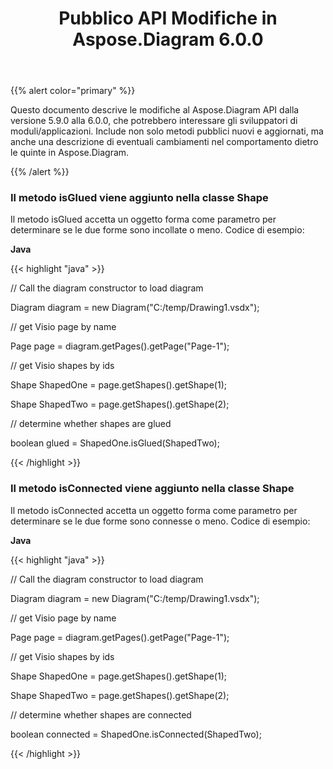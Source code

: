 ﻿---
title: Pubblico API Modifiche in Aspose.Diagram 6.0.0
type: docs
weight: 50
url: /it/java/public-api-changes-in-aspose-diagram-6-0-0/
---
{{% alert color="primary" %}} 

Questo documento descrive le modifiche al Aspose.Diagram API dalla versione 5.9.0 alla 6.0.0, che potrebbero interessare gli sviluppatori di moduli/applicazioni. Include non solo metodi pubblici nuovi e aggiornati, ma anche una descrizione di eventuali cambiamenti nel comportamento dietro le quinte in Aspose.Diagram.

{{% /alert %}} 
### **Il metodo isGlued viene aggiunto nella classe Shape**
Il metodo isGlued accetta un oggetto forma come parametro per determinare se le due forme sono incollate o meno.
Codice di esempio:

**Java**

{{< highlight "java" >}}

 // Call the diagram constructor to load diagram

Diagram diagram = new Diagram("C:/temp/Drawing1.vsdx");

// get Visio page by name

Page page = diagram.getPages().getPage("Page-1");

// get Visio shapes by ids

Shape ShapedOne = page.getShapes().getShape(1);

Shape ShapedTwo = page.getShapes().getShape(2);

// determine whether shapes are glued

boolean glued = ShapedOne.isGlued(ShapedTwo);

{{< /highlight >}}
### **Il metodo isConnected viene aggiunto nella classe Shape**
Il metodo isConnected accetta un oggetto forma come parametro per determinare se le due forme sono connesse o meno.
Codice di esempio:

**Java**

{{< highlight "java" >}}

 // Call the diagram constructor to load diagram

Diagram diagram = new Diagram("C:/temp/Drawing1.vsdx");

// get Visio page by name

Page page = diagram.getPages().getPage("Page-1");

// get Visio shapes by ids

Shape ShapedOne = page.getShapes().getShape(1);

Shape ShapedTwo = page.getShapes().getShape(2);

// determine whether shapes are connected

boolean connected = ShapedOne.isConnected(ShapedTwo);

{{< /highlight >}}
